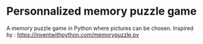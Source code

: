 # Personnalized memory puzzle game
 A memory puzzle game in Python where pictures can be chosen. Inspired by : https://inventwithpython.com/memorypuzzle.py
 